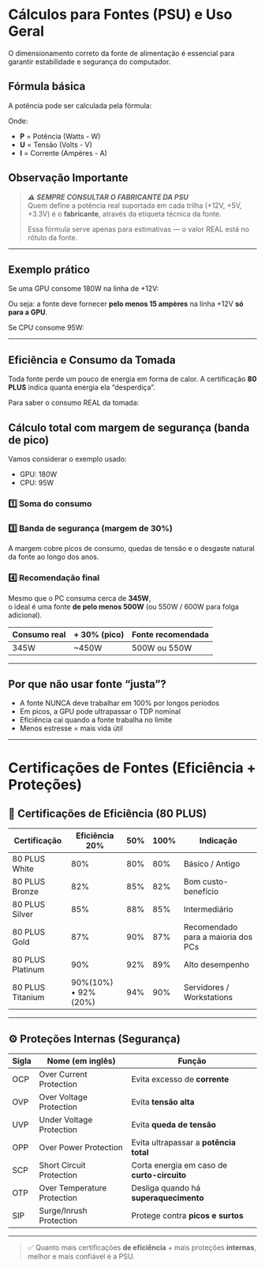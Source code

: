 # Cálculos para Fontes (PSU) e Uso Geral

O dimensionamento correto da fonte de alimentação é essencial para garantir estabilidade e segurança do computador.

## Fórmula básica

A potência pode ser calculada pela fórmula:


Onde:
- **P** = Potência (Watts - W)
- **U** = Tensão (Volts - V)
- **I** = Corrente (Ampères - A)

## Observação Importante

> ***⚠️ SEMPRE CONSULTAR O FABRICANTE DA PSU***  
> Quem define a potência real suportada em cada trilha (+12V, +5V, +3.3V) é o **fabricante**, através da etiqueta técnica da fonte.
>
> Essa fórmula serve apenas para estimativas — o valor REAL está no rótulo da fonte.

---

## Exemplo prático

Se uma GPU consome 180W na linha de +12V:


Ou seja: a fonte deve fornecer **pelo menos 15 ampères** na linha +12V **só para a GPU**.

Se CPU consome 95W:


---

## Eficiência e Consumo da Tomada

Toda fonte perde um pouco de energia em forma de calor. A certificação **80 PLUS** indica quanta energia ela “desperdiça”.

Para saber o consumo REAL da tomada:

## Cálculo total com margem de segurança (banda de pico)

Vamos considerar o exemplo usado:

- GPU: 180W
- CPU: 95W

### 1️⃣ Soma do consumo



### 3️⃣ Banda de segurança (margem de 30%)

A margem cobre picos de consumo, quedas de tensão e o desgaste natural da fonte ao longo dos anos.


### 4️⃣ Recomendação final

Mesmo que o PC consuma cerca de **345W**,  
o ideal é uma fonte **de pelo menos 500W** (ou 550W / 600W para folga adicional).

| Consumo real | + 30% (pico) | Fonte recomendada |
|--------------|--------------|-------------------|
| 345W         | ~450W        | 500W ou 550W      |

---

## Por que não usar fonte “justa”?

- A fonte NUNCA deve trabalhar em 100% por longos períodos
- Em picos, a GPU pode ultrapassar o TDP nominal
- Eficiência cai quando a fonte trabalha no limite
- Menos estresse = mais vida útil

---


# Certificações de Fontes (Eficiência + Proteções)

## 🔌 Certificações de Eficiência (80 PLUS)

| Certificação   | Eficiência 20% | 50% | 100% | Indicação |
|----------------|----------------|-----|------|-----------|
| 80 PLUS White  | 80%            | 80% | 80%  | Básico / Antigo |
| 80 PLUS Bronze | 82%            | 85% | 82%  | Bom custo-benefício |
| 80 PLUS Silver | 85%            | 88% | 85%  | Intermediário |
| 80 PLUS Gold   | 87%            | 90% | 87%  | Recomendado para a maioria dos PCs |
| 80 PLUS Platinum | 90%          | 92% | 89%  | Alto desempenho |
| 80 PLUS Titanium | 90%(10%) • 92%(20%) | 94% | 90% | Servidores / Workstations |

---

## ⚙️ Proteções Internas (Segurança)

| Sigla | Nome (em inglês)            | Função |
|-------|-----------------------------|--------|
| OCP   | Over Current Protection     | Evita excesso de **corrente** |
| OVP   | Over Voltage Protection     | Evita **tensão alta** |
| UVP   | Under Voltage Protection    | Evita **queda de tensão** |
| OPP   | Over Power Protection       | Evita ultrapassar a **potência total** |
| SCP   | Short Circuit Protection    | Corta energia em caso de **curto-circuito** |
| OTP   | Over Temperature Protection | Desliga quando há **superaquecimento** |
| SIP   | Surge/Inrush Protection     | Protege contra **picos e surtos** |

---

> ✅ Quanto mais certificações **de eficiência** + mais proteções **internas**, melhor e mais confiável é a PSU.



